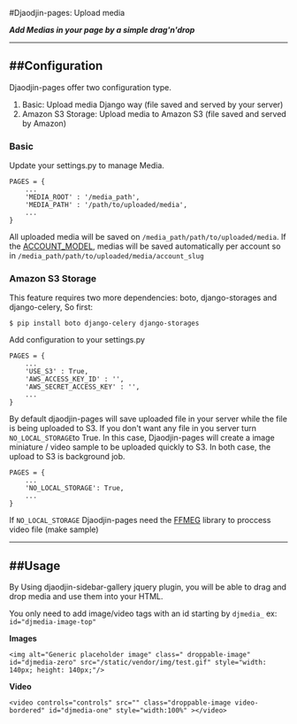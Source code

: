 #Djaodjin-pages: Upload media

*__Add Medias in your page by a simple drag'n'drop__*

---

##Configuration
----

Djaodjin-pages offer two configuration type.

1. Basic: Upload media Django way (file saved and served by your server)
1. Amazon S3 Storage: Upload media to Amazon S3 (file saved and served by Amazon)

### Basic

Update your settings.py to manage Media.

    PAGES = {
        ...
        'MEDIA_ROOT' : '/media_path',
        'MEDIA_PATH' : '/path/to/uploaded/media',
        ...
    }

All uploaded media will be saved on ```/media_path/path/to/uploaded/media```. If the [ACCOUNT_MODEL](pages-edition.md#configuration), medias will be saved automatically per account so in ```/media_path/path/to/uploaded/media/account_slug```

### Amazon S3 Storage

This feature requires two more dependencies: boto, django-storages and django-celery, So first:

    $ pip install boto django-celery django-storages

Add configuration to your settings.py

    PAGES = {
        ...
        'USE_S3' : True,
        'AWS_ACCESS_KEY_ID' : '',
        'AWS_SECRET_ACCESS_KEY' : '',
        ...
    }


By default djaodjin-pages will save uploaded file in your server while the file is being uploaded to S3. If you don't want any file in you server turn ```NO_LOCAL_STORAGE```to True. In this case, Djaodjin-pages will create a image miniature / video sample to be uploaded quickly to S3. In both case, the upload to S3 is background job.


    PAGES = {
        ...
        'NO_LOCAL_STORAGE': True,
        ...
    }

If ```NO_LOCAL_STORAGE``` Djaodjin-pages need the [FFMEG](https://www.ffmpeg.org/) library to proccess video file (make sample)


---
##Usage
---

By Using djaodjin-sidebar-gallery jquery plugin, you will be able to drag and drop media and use them into your HTML.

You only need to add image/video tags with an id starting by ```djmedia_``` ex: ```id="djmedia-image-top"```

**Images**

    <img alt="Generic placeholder image" class=" droppable-image" id="djmedia-zero" src="/static/vendor/img/test.gif" style="width: 140px; height: 140px;"/>


**Video**

    <video controls="controls" src="" class="droppable-image video-bordered" id="djmedia-one" style="width:100%" ></video>
